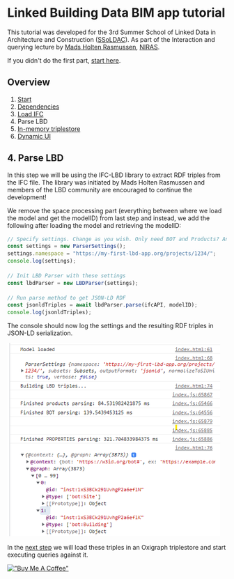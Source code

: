 # Linked Building Data BIM app tutorial

This tutorial was developed for the 3rd Summer School of Linked Data in Architecture and Construction ([SSoLDAC](https://linkedbuildingdata.net/ldac2023/summerschool)). As part of the Interaction and querying lecture by [Mads Holten Rasmussen](https://www.linkedin.com/in/mads-holten-rasmussen-061b7414/), [NIRAS](https://www.niras.com/).

If you didn't do the first part, [start here](https://github.com/LBD-Hackers/LBD-app-tutorial/tree/00_Start).

## Overview
1. [Start](https://github.com/LBD-Hackers/LBD-app-tutorial/tree/00_Start)
1. [Dependencies](https://github.com/LBD-Hackers/LBD-app-tutorial/tree/01_Dependencies)
1. [Load IFC](https://github.com/LBD-Hackers/LBD-app-tutorial/tree/02_Load_IFC)
1. Parse LBD
1. [In-memory triplestore](https://github.com/LBD-Hackers/LBD-app-tutorial/tree/04_In-memory_Triplestore)
1. [Dynamic UI](https://github.com/LBD-Hackers/LBD-app-tutorial/tree/05_Dynamic)

## 4. Parse LBD

In this step we will be using the IFC-LBD library to extract RDF triples from the IFC file. The library was initiated by Mads Holten Rasmussen and members of the LBD community are encouraged to continue the development!

We remove the space processing part (everything between where we load the model and get the modelID) from last step and instead, we add the following after loading the model and retrieving the modelID:

```javascript
// Specify settings. Change as you wish. Only need BOT and Products? Another namespace?
const settings = new ParserSettings();
settings.namespace = "https://my-first-lbd-app.org/projects/1234/";
console.log(settings);

// Init LBD Parser with these settings
const lbdParser = new LBDParser(settings);

// Run parse method to get JSON-LD RDF
const jsonldTriples = await lbdParser.parse(ifcAPI, modelID);
console.log(jsonldTriples);
```

The console should now log the settings and the resulting RDF triples in JSON-LD serialization.

![Alt text](images/041.png)

In the [next step](https://github.com/LBD-Hackers/LBD-app-tutorial/tree/04_In-memory_Triplestore) we will load these triples in an Oxigraph triplestore and start executing queries against it.

[!["Buy Me A Coffee"](https://www.buymeacoffee.com/assets/img/custom_images/orange_img.png)](https://www.buymeacoffee.com/madsholten)